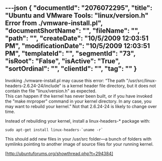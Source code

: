 ---json
{
  "documentId": "2076072295",
  "title": "Ubuntu and VMware Tools: &quot;linux/version.h&quot; Error from ./vmware-install.pl",
  "documentShortName": "",
  "fileName": "",
  "path": "",
  "createDate": "10/5/2009 12:03:51 PM",
  "modificationDate": "10/5/2009 12:03:51 PM",
  "templateId": "",
  "segmentId": "73",
  "isRoot": "False",
  "isActive": "True",
  "sortOrdinal": "",
  "clientId": "",
  "tag": ""
}
---

Invoking ./vmware-install.pl may cause this error: “The path &quot;/usr/src/linux-headers-2.6.24-24/include&quot; is a kernel header file 
directory, but it does not contain the file &quot;linux/version.h&quot; as expected.  
This can happen if the kernel has never been built, or if you have invoked the 
&quot;make mrproper&quot; command in your kernel directory.  In any case, you may want to rebuild your kernel.” Not that 2.6.24-24 is likely to change over time.

Instead of rebuilding your kernel, install a linux-headers-* package with:

    sudo apt-get install linux-headers-`uname -r`

This should add new files in your /usr/src folder—a bunch of folders with symlinks pointing to another image of source files for your running kernel.

[http://ubuntuforums.org/showthread.php?t=294384]
